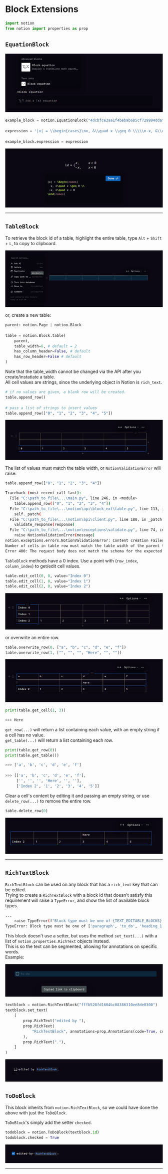 <!-- markdownlint-disable MD033 MD045-->

# Block Extensions

```py
import notion
from notion import properties as prop
```

## `EquationBlock`

<p align="center"><img src="https://github.com/ayvi-0001/notion-api/blob/main/examples/images/block_equation1.png?raw=true"></p>

```py
example_block = notion.EquationBlock("4dcbfce3aa1f4beb9b685cf729994dda")

expression = '|x| = \\begin{cases}\nx, &\\quad x \\geq 0 \\\\\n-x, &\\quad x < 0\n\\end{cases}'

example_block.expression = expression
```

<p align="center"><img src="https://github.com/ayvi-0001/notion-api/blob/main/examples/images/block_equation2.png?raw=true"></p>

---

## `TableBlock`

To retrieve the block id of a table, highlight the entire table, type `Alt` + `Shift` + `L`, to copy to clipboard.

<p align="center"><img src="https://github.com/ayvi-0001/notion-api/blob/main/examples/images/get_table_id.png?raw=true"></p>

or, create a new table:

```py
parent: notion.Page | notion.Block

table = notion.Block.table(
    parent, 
    table_width=6, # default = 2
    has_column_header=False, # default
    has_row_header=False # default
)
```

Note that the table_width cannot be changed via the API after you create/instatiate a table.  
All cell values are strings, since the underlying object in Notion is `rich_text`.

```py
# if no values are given, a blank row will be created.
table.append_row()

# pass a list of strings to insert values
table.append_row(["0", "1", "2", "3", "4", "5"])
```

<p align="center"><img src="https://raw.githubusercontent.com/ayvi-0001/notion-api/main/examples/images/add_table_rows.png"></p>

The list of values must match the table width, or `NotionValidationError` will raise:

```py
table.append_row(["0", "1", "2", "3", "4"])
```

```sh
Traceback (most recent call last):
  File "C:\path_to_file\...\main.py", line 246, in <module>
    table.append_row(["0", "1", "2", "3", "4"])
  File "C:\path_to_file\...\notion\api\block_ext\table.py", line 113, in append_row
    self._patch(
  File "C:\path_to_file\...\notion\api\client.py", line 180, in _patch
    validate_response(response)
  File "C:\path_to_file\...\notion\exceptions\validate.py", line 74, in validate_response
    raise NotionValidationError(message)
notion.exceptions.errors.NotionValidationError: Content creation Failed. Fix the following:
Number of cells in table row must match the table width of the parent table
Error 400: The request body does not match the schema for the expected parameters.
```

`TableBlock` methods have a 0 index. Use a point with (`row_index`, `column_index`) to get/edit cell values.

```py
table.edit_cell(0, 0, value="Index 0")
table.edit_cell(1, 0, value="Index 1")
table.edit_cell(2, 0, value="Index 2")
```

<p align="center"><img src="https://github.com/ayvi-0001/notion-api/blob/main/examples/images/edit_table_cells.png?raw=true"></p>

or overwrite an entire row.

```py
table.overwrite_row(0, ["a", "b", "c", "d", "e", "f"])
table.overwrite_row(1, ["", "", "", "Here", "", ""])
```

<p align="center"><img src="https://github.com/ayvi-0001/notion-api/blob/main/examples/images/overwrite_table_row.png?raw=true"></p>

```py
print(table.get_cell(1, 3))
```

```py
>>> Here
```

`get_row(...)` will return a list containing each value, with an empty string if a cell has no value.  
`get_table(...)` will return a list containing each row.  

```py
print(table.get_row(0))
print(table.get_table())
```

```py
>>> ['a', 'b', 'c', 'd', 'e', 'f']

>>> [['a', 'b', 'c', 'd', 'e', 'f'], 
     ['', '', '', 'Here', '', ''], 
     ['Index 2', '1', '2', '3', '4', '5']]
```

Clear a cell's content by editing it and passing an empty string, or use `delete_row(...)` to remove the entire row.

```py
table.delete_row(0)
```

<p align="center"><img src="https://github.com/ayvi-0001/notion-api/blob/main/examples/images/delete_table_row.png?raw=true"></p>

---

## `RichTextBlock`

`RichTextBlock` can be used on any block that has a `rich_text` key that can be edited.  
Trying to create a `RichTextBlock` with a block id that doesn't satisfy this requirement will raise a `TypeError`, and show the list of available block types.

```sh
...
    raise TypeError(f"Block type must be one of {TEXT_EDITABLE_BLOCKS}.")
TypeError: Block type must be one of ['paragraph', 'to_do', 'heading_1', 'heading_2', 'heading_3', 'bulleted_list_item', 'numbered_list_item', 'toggle', 'quote', 'callout'].
```

This block doesn't use a setter, but uses the method `set_text(...)` with a list of `notion.properties.RichText` objects instead.  
This is so the text can be segmented, allowing for annotations on specific words.  
Example:

<p align="center"><img src="https://github.com/ayvi-0001/notion-api/blob/main/examples/images/todo_block.png?raw=true"></p>

```py
textblock = notion.RichTextBlock("fffb528fd1604bc08386310ee8de0300")
textblock.set_text(
    [
        prop.RichText("edited by "),
        prop.RichText(
            "RichTextBlock", annotations=prop.Annotations(code=True, color="blue")
        ),
        prop.RichText("."),
    ]
)
```

<p align="center"><img src="https://github.com/ayvi-0001/notion-api/blob/main/examples/images/edited_text_block.png?raw=true"></p>

## `ToDoBlock`

This block inherits from `notion.RichTextBlock`, so we could have done the above with just the `ToDoBlock`.

`ToDoBlock`'s simply add the setter `checked`.

```py
todoblock = notion.ToDoBlock(textblock.id)
todoblock.checked = True
```

<p align="center"><img src="https://github.com/ayvi-0001/notion-api/blob/main/examples/images/edited_todo_block.png?raw=true"></p>

---

